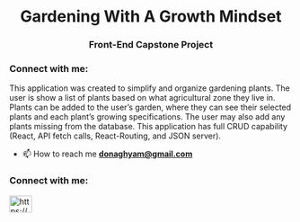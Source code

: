 <h1 align="center">Gardening With A Growth Mindset</h1>
<h3 align="center">Front-End Capstone Project</h3>

<h3 align="left">Connect with me:</h3>
<p align="left">
This application was created to simplify and organize gardening plants. The user is show a list of plants based on what agricultural zone they live in. Plants can be added to the user’s garden, where they can see their selected plants and each plant’s growing specifications. The user may also add any plants missing from the database. This application has full CRUD capability (React, API fetch calls, React-Routing, and JSON server).
</p>

- 📫 How to reach me **donaghyam@gmail.com**

<h3 align="left">Connect with me:</h3>
<p align="left">
<a href="https://linkedin.com/in/https://www.linkedin.com/in/adam-donaghy/" target="blank"><img align="center" src="https://raw.githubusercontent.com/rahuldkjain/github-profile-readme-generator/master/src/images/icons/Social/linked-in-alt.svg" alt="https://www.linkedin.com/in/adam-donaghy/" height="30" width="40" /></a>
</p>
